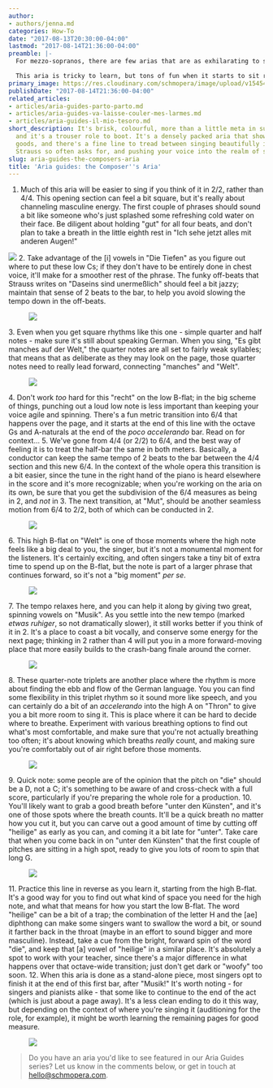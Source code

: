 ```yaml
---
author:
- authors/jenna.md
categories: How-To
date: "2017-08-13T20:30:00-04:00"
lastmod: "2017-08-14T21:36:00-04:00"
preamble: |-
  For mezzo-sopranos, there are few arias that are as exhilarating to sing as the Composer's Aria from Strauss' *Ariadne auf Naxos*. It's brisk, colourful, more than a little meta in subject matter, and it's a trouser role to boot. It's a densely packed aria that shows off your goods, and there's a fine line to tread between singing beautifully in the way that Strauss so often asks for, and pushing your voice into the realm of screaming.

  This aria is tricky to learn, but tons of fun when it starts to sit right. With the work you do in the practice room and with your teachers and coaches, our latest Aria Guide will help you navigate the score and pace yourself in style.
primary_image: https://res.cloudinary.com/schmopera/image/upload/v1545409169/media/webhook-uploads/1502726954248/2017-08-14---Komponist.jpg.jpg
publishDate: "2017-08-14T21:36:00-04:00"
related_articles:
- articles/aria-guides-parto-parto.md
- articles/aria-guides-va-laisse-couler-mes-larmes.md
- articles/aria-guides-il-mio-tesoro.md
short_description: It's brisk, colourful, more than a little meta in subject matter,
  and it's a trouser role to boot. It's a densely packed aria that shows off your
  goods, and there's a fine line to tread between singing beautifully in the way that
  Strauss so often asks for, and pushing your voice into the realm of screaming.
slug: aria-guides-the-composers-aria
title: 'Aria guides: the Composer''s Aria'
---
```

 1. Much of this aria will be easier to sing if you think of it in 2/2, rather than 4/4. This opening section can feel a bit square, but it's really about channeling masculine energy. The first couple of phrases should sound a bit like someone who's just splashed some refreshing cold water on their face. Be diligent about holding "gut" for all four beats, and don't plan to take a breath in the little eighth rest in "Ich sehe jetzt alles mit anderen Augen!"<figure data-type="image">

![](https://res.cloudinary.com/schmopera/image/upload/v1545409169/media/webhook-uploads/1502670582547/Aria-guide---Komponist---annotated-1.jpg.jpg)
    </figure>
 2. Take advantage of the \[i\] vowels in "Die Tiefen" as you figure out where to put these low Cs; if they don't have to be entirely done in chest voice, it'll make for a smoother rest of the phrase. The funky off-beats that Strauss writes on "Daseins sind unermeßlich" should feel a bit jazzy; maintain that sense of 2 beats to the bar, to help you avoid slowing the tempo down in the off-beats.<figure data-type="image">

![](https://res.cloudinary.com/schmopera/image/upload/v1545409169/media/webhook-uploads/1502670590008/Aria-guide---Komponist---annotated-2.jpg.jpg)
    </figure>
 3. Even when you get square rhythms like this one - simple quarter and half notes - make sure it's still about speaking German. When you sing, "Es gibt manches auf der Welt," the quarter notes are all set to fairly weak syllables; that means that as deliberate as they may look on the page, those quarter notes need to really lead forward, connecting "manches" and "Welt".<figure data-type="image">

![](https://res.cloudinary.com/schmopera/image/upload/v1545409169/media/webhook-uploads/1502670598966/Aria-guide---Komponist---annotated-3.jpg.jpg)
    </figure>
 4. Don't work _too_ hard for this "recht" on the low B-flat; in the big scheme of things, punching out a loud low note is less important than keeping your voice agile and spinning. There's a fun metric transition into 6/4 that happens over the page, and it starts at the end of this line with the octave Gs and A-naturals at the end of the _poco accelerando_ bar. Read on for context...
 5. We've gone from 4/4 (or 2/2) to 6/4, and the best way of feeling it is to treat the half-bar the same in both meters. Basically, a conductor can keep the same tempo of 2 beats to the bar between the 4/4 section and this new 6/4. In the context of the whole opera this transition is a bit easier, since the tune in the right hand of the piano is heard elsewhere in the score and it's more recognizable; when you're working on the aria on its own, be sure that you get the subdivision of the 6/4 measures as being in 2, and _not_ in 3. The next transition, at "Mut", should be another seamless motion from 6/4 to 2/2, both of which can be conducted in 2.<figure data-type="image">

![](https://res.cloudinary.com/schmopera/image/upload/v1545409169/media/webhook-uploads/1502670610341/Aria-guide---Komponist---annotated-4.jpg.jpg) </figure>
 6. This high B-flat on "Welt" is one of those moments where the high note feels like a big deal to you, the singer, but it's not a monumental moment for the listeners. It's certainly exciting, and often singers take a tiny bit of extra time to spend up on the B-flat, but the note is part of a larger phrase that continues forward, so it's not a "big moment" _per se_.<figure data-type="image">

![](https://res.cloudinary.com/schmopera/image/upload/v1545409169/media/webhook-uploads/1502670617496/Aria-guide---Komponist---annotated-5.jpg.jpg)
    </figure>
 7. The tempo relaxes here, and you can help it along by giving two great, spinning vowels on "Musik". As you settle into the new tempo (marked _etwas ruhiger_, so not dramatically slower), it still works better if you think of it in 2. It's a place to coast a bit vocally, and conserve some energy for the next page; thinking in 2 rather than 4 will put you in a more forward-moving place that more easily builds to the crash-bang finale around the corner.<figure data-type="image">

![](https://res.cloudinary.com/schmopera/image/upload/v1545409169/media/webhook-uploads/1502670624640/Aria-guide---Komponist---annotated-6.jpg.jpg)
    </figure>
 8. These quarter-note triplets are another place where the rhythm is more about finding the ebb and flow of the German language. You you can find some flexibility in this triplet rhythm so it sound more like speech, and you can certainly do a bit of an _accelerando_ into the high A on "Thron" to give you a bit more room to sing it. This is place where it can be hard to decide where to breathe. Experiment with various breathing options to find out what's most comfortable, and make sure that you're not actually breathing too often; it's about knowing which breaths _really_ count, and making sure you're comfortably out of air right before those moments.<figure data-type="image">

![](https://res.cloudinary.com/schmopera/image/upload/v1545409169/media/webhook-uploads/1502670631977/Aria-guide---Komponist---annotated-7.jpg.jpg)
    </figure>
 9. Quick note: some people are of the opinion that the pitch on "die" should be a D, not a C; it's something to be aware of and cross-check with a full score, particularly if you're preparing the whole role for a production.
10. You'll likely want to grab a good breath before "unter den Künsten", and it's one of those spots where the breath counts. It'll be a quick breath no matter how you cut it, but you can carve out a good amount of time by cutting off "heilige" as early as you can, and coming it a bit late for "unter". Take care that when you come back in on "unter den Künsten" that the first couple of pitches are sitting in a high spot, ready to give you lots of room to spin that long G.<figure data-type="image">

![](https://res.cloudinary.com/schmopera/image/upload/v1545409169/media/webhook-uploads/1502670641842/Aria-guide---Komponist---annotated-8.jpg.jpg)
    </figure>
11. Practice this line in reverse as you learn it, starting from the high B-flat. It's a good way for you to find out what kind of space you need for the high note, and what that means for how you start the low B-flat. The word "heilige" can be a bit of a trap; the combination of the letter H and the \[ae\] diphthong can make some singers want to swallow the word a bit, or sound it farther back in the throat (maybe in an effort to sound bigger and more masculine). Instead, take a cue from the bright, forward spin of the word "die", and keep that \[a\] vowel of "heilige" in a similar place. It's absolutely a spot to work with your teacher, since there's a major difference in what happens over that octave-wide transition; just don't get dark or "woofy" too soon.
12. When this aria is done as a stand-alone piece, most singers opt to finish it at the end of this first bar, after "Musik!" It's worth noting - for singers and pianists alike - that some like to continue to the end of the act (which is just about a page away). It's a less clean ending to do it this way, but depending on the context of where you're singing it (auditioning for the role, for example), it might be worth learning the remaining pages for good measure.<figure data-type="image">

![](https://res.cloudinary.com/schmopera/image/upload/v1545409169/media/webhook-uploads/1502670649082/Aria-guide---Komponist---annotated-9.jpg.jpg)
    </figure>

> Do you have an aria you'd like to see featured in our Aria Guides series? Let us know in the comments below, or get in touch at [hello@schmopera.com](mailto:hello@schmopera.com).